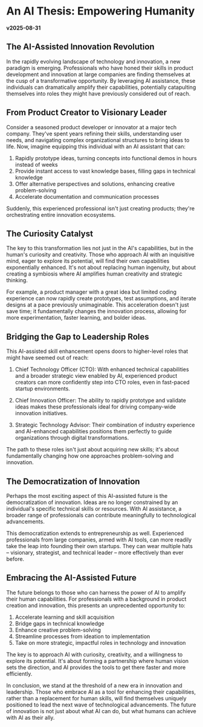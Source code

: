 # An AI Thesis: Empowering Humanity
**v2025-08-31**

## The AI-Assisted Innovation Revolution

In the rapidly evolving landscape of technology and innovation, a new paradigm is emerging. Professionals who have honed their skills in product development and innovation at large companies are finding themselves at the cusp of a transformative opportunity. By leveraging AI assistance, these individuals can dramatically amplify their capabilities, potentially catapulting themselves into roles they might have previously considered out of reach.

## From Product Creator to Visionary Leader

Consider a seasoned product developer or innovator at a major tech company. They've spent years refining their skills, understanding user needs, and navigating complex organizational structures to bring ideas to life. Now, imagine equipping this individual with an AI assistant that can:

1. Rapidly prototype ideas, turning concepts into functional demos in hours instead of weeks
2. Provide instant access to vast knowledge bases, filling gaps in technical knowledge
3. Offer alternative perspectives and solutions, enhancing creative problem-solving
4. Accelerate documentation and communication processes

Suddenly, this experienced professional isn't just creating products; they're orchestrating entire innovation ecosystems.

## The Curiosity Catalyst

The key to this transformation lies not just in the AI's capabilities, but in the human's curiosity and creativity. Those who approach AI with an inquisitive mind, eager to explore its potential, will find their own capabilities exponentially enhanced. It's not about replacing human ingenuity, but about creating a symbiosis where AI amplifies human creativity and strategic thinking.

For example, a product manager with a great idea but limited coding experience can now rapidly create prototypes, test assumptions, and iterate designs at a pace previously unimaginable. This acceleration doesn't just save time; it fundamentally changes the innovation process, allowing for more experimentation, faster learning, and bolder ideas.

## Bridging the Gap to Leadership Roles

This AI-assisted skill enhancement opens doors to higher-level roles that might have seemed out of reach:

1. Chief Technology Officer (CTO): With enhanced technical capabilities and a broader strategic view enabled by AI, experienced product creators can more confidently step into CTO roles, even in fast-paced startup environments.

2. Chief Innovation Officer: The ability to rapidly prototype and validate ideas makes these professionals ideal for driving company-wide innovation initiatives.

3. Strategic Technology Advisor: Their combination of industry experience and AI-enhanced capabilities positions them perfectly to guide organizations through digital transformations.

The path to these roles isn't just about acquiring new skills; it's about fundamentally changing how one approaches problem-solving and innovation.

## The Democratization of Innovation

Perhaps the most exciting aspect of this AI-assisted future is the democratization of innovation. Ideas are no longer constrained by an individual's specific technical skills or resources. With AI assistance, a broader range of professionals can contribute meaningfully to technological advancements.

This democratization extends to entrepreneurship as well. Experienced professionals from large companies, armed with AI tools, can more readily take the leap into founding their own startups. They can wear multiple hats – visionary, strategist, and technical leader – more effectively than ever before.

## Embracing the AI-Assisted Future

The future belongs to those who can harness the power of AI to amplify their human capabilities. For professionals with a background in product creation and innovation, this presents an unprecedented opportunity to:

1. Accelerate learning and skill acquisition
2. Bridge gaps in technical knowledge
3. Enhance creative problem-solving
4. Streamline processes from ideation to implementation
5. Take on more strategic, impactful roles in technology and innovation

The key is to approach AI with curiosity, creativity, and a willingness to explore its potential. It's about forming a partnership where human vision sets the direction, and AI provides the tools to get there faster and more efficiently.

In conclusion, we stand at the threshold of a new era in innovation and leadership. Those who embrace AI as a tool for enhancing their capabilities, rather than a replacement for human skills, will find themselves uniquely positioned to lead the next wave of technological advancements. The future of innovation is not just about what AI can do, but what humans can achieve with AI as their ally.
